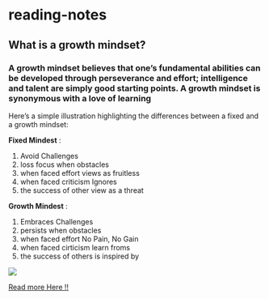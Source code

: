 # reading-notes
## What is a growth mindset?
### A growth mindset believes that one’s fundamental abilities can be developed through perseverance and effort; intelligence and talent are simply good starting points. A growth mindset is synonymous with a love of learning
Here’s a simple illustration highlighting the differences between a fixed and a growth mindset:

__Fixed Mindest__ : 
 
1. Avoid Challenges 
1. loss focus when obstacles 
1. when faced effort views as fruitless
1. when faced criticism Ignores 
 1. the success of other view as a threat 
 
 __Growth Mindest__ :
 
 1. Embraces Challenges 
 1. persists when obstacles 
 1. when faced effort No Pain, No Gain 
 1. when faced cirticism learn froms 
 1. the success of others is inspired by 
 
 
![](https://www.piperandgold.com/sites/default/files/pg.blogpostheadercassie.5.1.19-01.png)

 [ Read more Here !!](https://www.atlassian.com/blog/inside-atlassian/growth-mindset)
 
